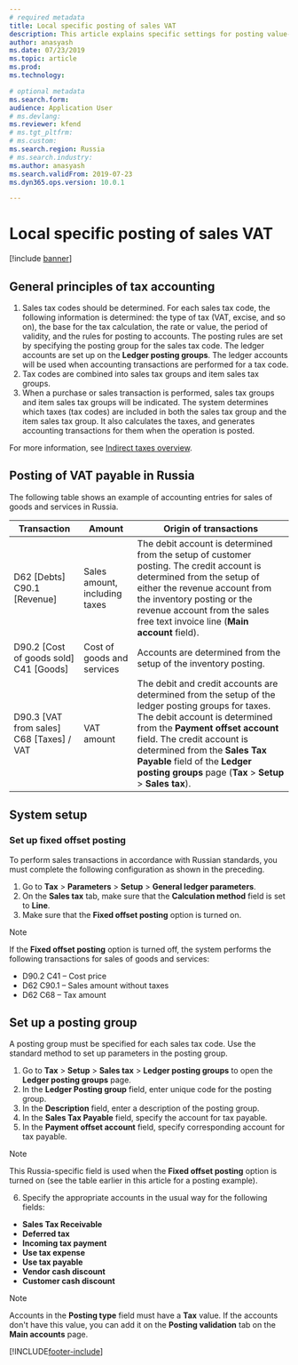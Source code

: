 ```yaml
---
# required metadata
title: Local specific posting of sales VAT
description: This article explains specific settings for posting value-added tax (VAT) payable transactions in accordance with Russian legislation.
author: anasyash
ms.date: 07/23/2019
ms.topic: article
ms.prod: 
ms.technology: 

# optional metadata
ms.search.form:  
audience: Application User
# ms.devlang: 
ms.reviewer: kfend
# ms.tgt_pltfrm: 
# ms.custom: 
ms.search.region: Russia
# ms.search.industry: 
ms.author: anasyash
ms.search.validFrom: 2019-07-23
ms.dyn365.ops.version: 10.0.1

---
```


# Local specific posting of sales VAT 

[!include [banner](../includes/banner.md)]

## General principles of tax accounting

1. Sales tax codes should be determined. For each sales tax code, the following information is determined: the type of tax (VAT, excise, and so on), the base for the tax calculation, the rate or value, the period of validity, and the rules for posting to accounts. The posting rules are set by specifying the posting group for the sales tax code. The ledger accounts are set up on the **Ledger posting groups**. The ledger accounts will be used when accounting transactions are performed for a tax code.
2. Tax codes are combined into sales tax groups and item sales tax groups.
3. When a purchase or sales transaction is performed, sales tax groups and item sales tax groups will be indicated. The system determines which taxes (tax codes) are included in both the sales tax group and the item sales tax group. It also calculates the taxes, and generates accounting transactions for them when the operation is posted.

For more information, see [Indirect taxes overview](../general-ledger/indirect-taxes-overview.md).

## Posting of VAT payable in Russia
The following table shows an example of accounting entries for sales of goods and services in Russia.

| **Transaction**                          | **Amount**                    | **Origin of transactions**                                                                                                                                                                                                                                                                                                  |
|------------------------------------------|-------------------------------|-----------------------------------------------------------------------------------------------------------------------------------------------------------------------------------------------------------------------------------------------------------------------------------------------------------------------------|
| D62 [Debts] C90.1 [Revenue]              | Sales amount, including taxes | The debit account is determined from the setup of customer posting. The credit account is determined from the setup of either the revenue account from the inventory posting or the revenue account from the sales free text invoice line (**Main account** field).                                                         |
| D90.2 [Cost of goods sold] C41 [Goods]   | Cost of goods and services    | Accounts are determined from the setup of the inventory posting.                                                                                                                                                                                                                                                            |
| D90.3 [VAT from sales] C68 [Taxes] / VAT | VAT amount                    | The debit and credit accounts are determined from the setup of the ledger posting groups for taxes. The debit account is determined from the **Payment offset account** field. The credit account is determined from the **Sales Tax Payable** field of the **Ledger posting groups** page (**Tax** \> **Setup** \> **Sales tax**). |

## System setup

### Set up **fixed offset posting**

To perform sales transactions in accordance with Russian standards, you must complete the following configuration as shown in the preceding.

1. Go to **Tax** \> **Parameters** \> **Setup** \> **General ledger parameters**.
2. On the **Sales tax** tab, make sure that the **Calculation method** field is set to
    **Line**.
3. Make sure that the **Fixed offset posting** option is turned on.

> [!NOTE] 
> If the **Fixed offset posting** option is turned off, the system performs the following transactions for sales of goods and services:
>
> - D90.2 C41 – Cost price
> - D62 C90.1 – Sales amount without taxes
> - D62 C68 – Tax amount

## Set up a posting group

A posting group must be specified for each sales tax code. Use the standard method to set up parameters in the posting group.

1. Go to **Tax** \> **Setup** \> **Sales tax** \> **Ledger posting groups** to open the **Ledger
    posting groups** page.
2. In the **Ledger Posting group** field, enter unique code for the posting
    group.
3. In the **Description** field, enter a description of the posting group.
4. In the **Sales Tax Payable** field, specify the account for tax payable.
5. In the **Payment offset account** field, specify corresponding account for
    tax payable.

> [!NOTE] 
> This Russia-specific field is used when the **Fixed offset posting** option is turned on (see the table earlier in this article for a posting example).

6. Specify the appropriate accounts in the usual way for the following fields:

- **Sales Tax Receivable**
- **Deferred tax**
- **Incoming tax payment**
- **Use tax expense**
- **Use tax payable**
- **Vendor cash discount**
- **Customer cash discount**

> [!NOTE]
> Accounts in the **Posting type** field must have a **Tax** value. If the accounts don't have this value, you can add it on the **Posting validation** tab on the **Main accounts** page.


[!INCLUDE[footer-include](../../includes/footer-banner.md)]